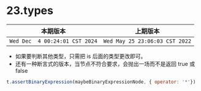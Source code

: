 # 23.types

|本期版本|上期版本
|:---:|:---:
`Wed Dec  4 00:24:01 CST 2024` | `Wed May 25 23:06:03 CST 2022`

* 如果要判断其他类型，只需把 is 后面的类型更改即可。
* 还有一种断言式的版本，当节点不符合要求，会抛出一场而不是返回 true 或 false

```js
t.assertBinaryExpression(maybeBinaryExpressionNode, { operator: '*'})
```